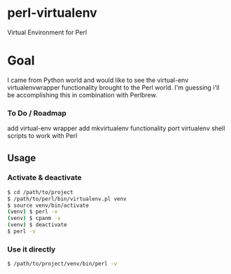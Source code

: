 perl-virtualenv
===============

Virtual Environment for Perl

# Goal
I came from Python world and would like to see the virtual-env virtualenvwrapper functionality brought to the Perl world. I'm guessing i'll be accomplishing this in combination with Perlbrew.

### To Do / Roadmap
add virtual-env wrapper
add mkvirtualenv functionality
port virtualenv shell scripts to work with Perl

Usage
-----

### Activate & deactivate

```bash
$ cd /path/to/project
$ /path/to/perl/bin/virtualenv.pl venv
$ source venv/bin/activate
(venv) $ perl -v
(venv) $ cpanm -v
(venv) $ deactivate
$ perl -v
```

### Use it directly

```bash
$ /path/to/project/venv/bin/perl -v
```
